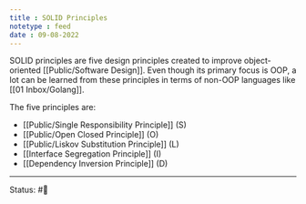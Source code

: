 ```yaml
---
title : SOLID Principles
notetype : feed
date : 09-08-2022
---
```


SOLID principles are five design principles created to improve object-oriented [[Public/Software Design]]. Even though its primary focus is OOP, a lot can be learned from these principles in terms of non-OOP languages like [[01 Inbox/Golang]].

The five principles are:
- [[Public/Single Responsibility Principle]] (S)
- [[Public/Open Closed Principle]] (O)
- [[Public/Liskov Substitution Principle]] (L)
- [[Interface Segregation Principle]] (I)
- [[Dependency Inversion Principle]] (D)


-----

Status: #🌱 

